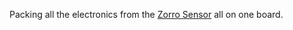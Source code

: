 Packing all the electronics from the [Zorro Sensor](https://github.com/zorrobyte/betterToyotaAngleSensorForOP) all on one board.